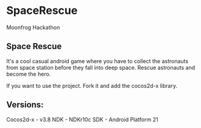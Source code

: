 # SpaceRescue
Moonfrog Hackathon

Space Rescue
------------

It's a cool casual android game where you have to collect the astronauts from space station before they fall into deep space.
Rescue astronauts and become the hero.

If you want to use the project.
Fork it and add the cocos2d-x library.

Versions:
---------
Cocos2d-x - v3.8
NDK       - NDKr10c
SDK       - Android Platform 21
